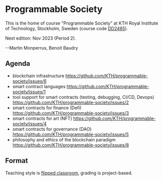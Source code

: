 # Programmable Society

This is the home of course "Programmable Society" at KTH Royal Institute of Technology, Stockholm, Sweden (course code [DD2485](https://www.kth.se/student/kurser/kurs/DD2485?l=en)).

Next edition: Nov 2023 (Period 2).

--Martin Monperrus, Benoit Baudry

## Agenda

* blockchain infrastructure https://github.com/KTH/programmable-society/issues/6
* smart contract languages https://github.com/KTH/programmable-society/issues/1
* tool support for smart contracts (testing, debugging, CI/CD, Devops) https://github.com/KTH/programmable-society/issues/2
* smart contracts for finance (Defi) https://github.com/KTH/programmable-society/issues/3
* smart contracts for art (NFT) https://github.com/KTH/programmable-society/issues/4
* smart contracts for governance (DAO) https://github.com/KTH/programmable-society/issues/5
* philosophy and ethics of the blockchain paradigm https://github.com/KTH/programmable-society/issues/8

## Format

Teaching style is [flipped classroom](https://en.wikipedia.org/wiki/Flipped_classroom), grading is project-based.
